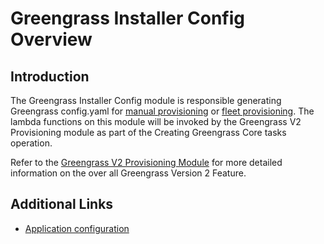 # Greengrass Installer Config Overview

## Introduction

The Greengrass Installer Config module is responsible generating Greengrass config.yaml for [manual provisioning](https://docs.aws.amazon.com/greengrass/v2/developerguide/quick-installation.html) or [fleet provisioning](https://docs.aws.amazon.com/greengrass/v2/developerguide/fleet-provisioning.html). The lambda functions on this module will be invoked by the Greengrass V2 Provisioning module as part of the Creating Greengrass Core tasks operation.

Refer to the [Greengrass V2 Provisioning Module](../greengrass2-provisioning/README.md) for more detailed information on the over all Greengrass Version 2 Feature.

## Additional Links

- [Application configuration](docs/configuration.md)
